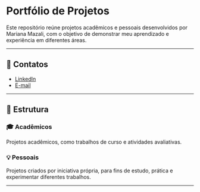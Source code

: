 # Portfólio de Projetos

Este repositório reúne projetos acadêmicos e pessoais desenvolvidos por Mariana Mazali, com o objetivo de demonstrar meu aprendizado e experiência em diferentes áreas.

---

## 🔗 Contatos
- [LinkedIn](https://www.linkedin.com/in/mariana-mazali-847896378/)
- [E-mail](mailto:mariana.mazali@sempreceub.com)

---

## 📁 Estrutura

### 🎓 Acadêmicos
Projetos acadêmicos, como trabalhos de curso e atividades avaliativas.

### 💡 Pessoais
Projetos criados por iniciativa própria, para fins de estudo, prática e experimentar diferentes trabalhos.

---
